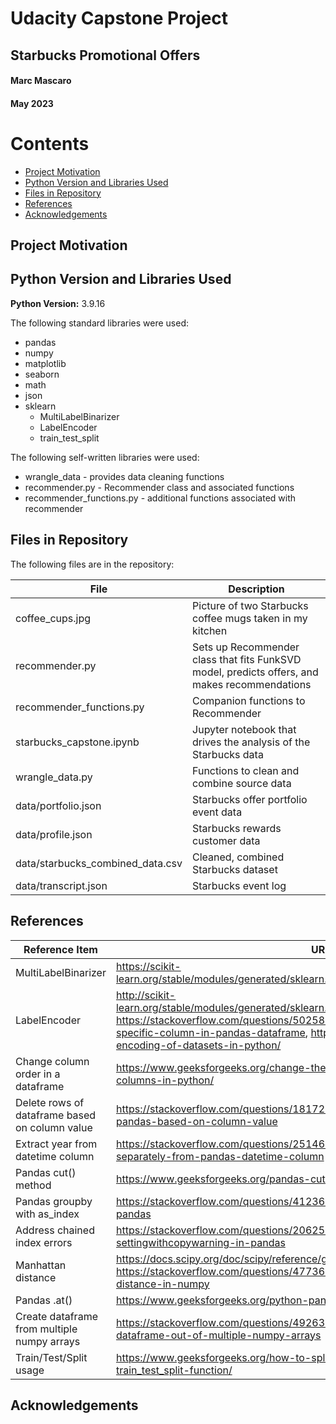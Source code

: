 # Udacity Capstone Project
## Starbucks Promotional Offers
#### Marc Mascaro
#### May 2023

# Contents
* [Project Motivation](#project-motivation)
* [Python Version and Libraries Used](#python-version-and-libraries-used)
* [Files in Repository](#files-in-repository)
* [References](#references)
* [Acknowledgements](#acknowledgements)

## Project Motivation

## Python Version and Libraries Used
**Python Version:** 3.9.16 

The following standard libraries were used:
- pandas
- numpy
- matplotlib
- seaborn
- math
- json
- sklearn
  - MultiLabelBinarizer
  - LabelEncoder
  - train_test_split

The following self-written libraries were used:
- wrangle_data - provides data cleaning functions
- recommender.py - Recommender class and associated functions
- recommender_functions.py - additional functions associated with recommender

## Files in Repository
The following files are in the repository:

| File | Description |
|------|-------------|
| coffee_cups.jpg | Picture of two Starbucks coffee mugs taken in my kitchen |
| recommender.py | Sets up Recommender class that fits FunkSVD model, predicts offers, and makes recommendations |
| recommender_functions.py | Companion functions to Recommender |
| starbucks_capstone.ipynb | Jupyter notebook that drives the analysis of the Starbucks data |
| wrangle_data.py | Functions to clean and combine source data |
| data/portfolio.json | Starbucks offer portfolio event data
| data/profile.json | Starbucks rewards customer data
| data/starbucks_combined_data.csv | Cleaned, combined Starbucks dataset
| data/transcript.json | Starbucks event log |

## References

| Reference Item      | URL                         |
|---------------------|-----------------------------|
| MultiLabelBinarizer | https://scikit-learn.org/stable/modules/generated/sklearn.preprocessing.MultiLabelBinarizer.html
| LabelEncoder        | http://scikit-learn.org/stable/modules/generated/sklearn.preprocessing.LabelEncoder.html, https://stackoverflow.com/questions/50258960/how-to-apply-labelencoder-for-a-specific-column-in-pandas-dataframe, https://www.geeksforgeeks.org/ml-label-encoding-of-datasets-in-python/
| Change column order in a dataframe | https://www.geeksforgeeks.org/change-the-order-of-a-pandas-dataframe-columns-in-python/
| Delete rows of dataframe based on column value | https://stackoverflow.com/questions/18172851/deleting-dataframe-row-in-pandas-based-on-column-value
| Extract year from datetime column | https://stackoverflow.com/questions/25146121/extracting-just-month-and-year-separately-from-pandas-datetime-column
| Pandas cut() method | https://www.geeksforgeeks.org/pandas-cut-method-in-python/
| Pandas groupby with as_index | https://stackoverflow.com/questions/41236370/what-is-as-index-in-groupby-in-pandas
| Address chained index errors | https://stackoverflow.com/questions/20625582/how-to-deal-with-settingwithcopywarning-in-pandas
| Manhattan distance | https://docs.scipy.org/doc/scipy/reference/generated/scipy.spatial.distance.cdist.html, https://stackoverflow.com/questions/47736531/vectorized-matrix-manhattan-distance-in-numpy
| Pandas .at() | https://www.geeksforgeeks.org/python-pandas-dataframe-at/
| Create dataframe from multiple numpy arrays | https://stackoverflow.com/questions/49263247/how-can-i-make-a-pandas-dataframe-out-of-multiple-numpy-arrays
| Train/Test/Split usage | https://www.geeksforgeeks.org/how-to-split-the-dataset-with-scikit-learns-train_test_split-function/

              

## Acknowledgements
